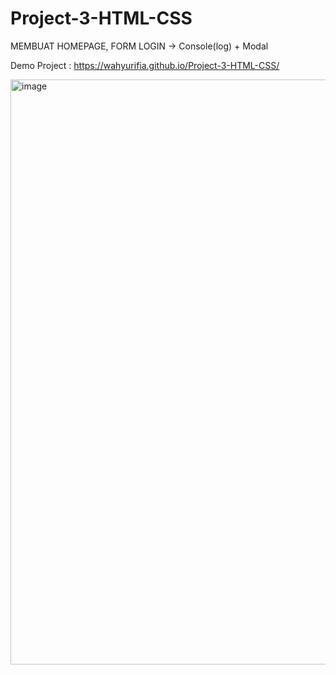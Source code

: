 # Project-3-HTML-CSS

MEMBUAT HOMEPAGE, FORM LOGIN -> Console(log) + Modal

Demo Project :
https://wahyurifia.github.io/Project-3-HTML-CSS/

<img width="936" alt="image" src="https://github.com/wahyurifia/Project-3-HTML-CSS/assets/128810262/5d9b9b6f-df48-4a67-ac12-baa1bb106c92">
